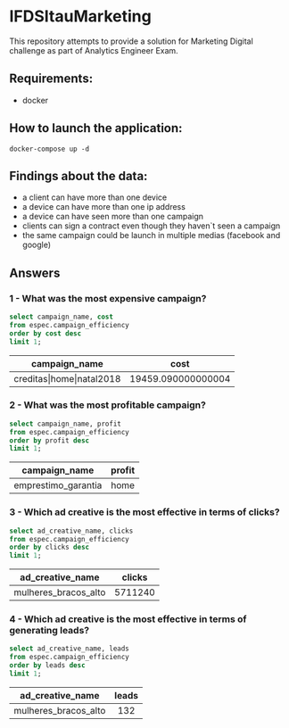 # IFDSItauMarketing
This repository attempts to provide a solution for Marketing Digital challenge as part of Analytics Engineer Exam.

## Requirements:
* docker

## How to launch the application:
````shell
docker-compose up -d
````

## Findings about the data:
* a client can have more than one device
* a device can have more than one ip address
* a device can have seen more than one campaign
* clients can sign a contract even though they haven`t seen a campaign
* the same campaign could be launch in multiple medias (facebook and google)

## Answers

### 1 - What was the most expensive campaign?
````sql
select campaign_name, cost
from espec.campaign_efficiency
order by cost desc
limit 1;
````
| campaign_name | cost |
| ------------- |:-------------:|
| creditas&#124;home&#124;natal2018 | 19459.090000000004 |


### 2 - What was the most profitable campaign?
````sql
select campaign_name, profit
from espec.campaign_efficiency
order by profit desc
limit 1;
````
| campaign_name | profit |
| ------------- |:-------------:|
| emprestimo_garantia|home|natal2018 | 34065.47000000004 |


### 3 - Which ad creative is the most effective in terms of clicks?
````sql
select ad_creative_name, clicks
from espec.campaign_efficiency
order by clicks desc
limit 1;
````
| ad_creative_name | clicks |
| ------------- |:-------------:|
| mulheres_bracos_alto | 5711240 |


### 4 - Which ad creative is the most effective in terms of generating leads?
````sql
select ad_creative_name, leads
from espec.campaign_efficiency
order by leads desc
limit 1;
````
| ad_creative_name | leads |
| ------------- |:-------------:|
| mulheres_bracos_alto | 132 |

